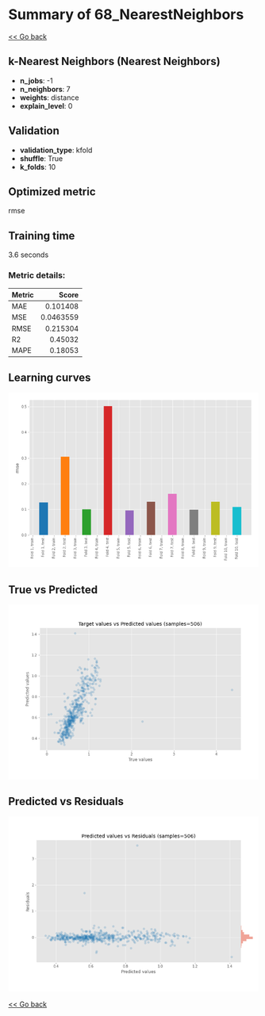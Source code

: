 # Summary of 68_NearestNeighbors

[<< Go back](../README.md)


## k-Nearest Neighbors (Nearest Neighbors)
- **n_jobs**: -1
- **n_neighbors**: 7
- **weights**: distance
- **explain_level**: 0

## Validation
 - **validation_type**: kfold
 - **shuffle**: True
 - **k_folds**: 10

## Optimized metric
rmse

## Training time

3.6 seconds

### Metric details:
| Metric   |     Score |
|:---------|----------:|
| MAE      | 0.101408  |
| MSE      | 0.0463559 |
| RMSE     | 0.215304  |
| R2       | 0.45032   |
| MAPE     | 0.18053   |



## Learning curves
![Learning curves](learning_curves.png)
## True vs Predicted

![True vs Predicted](true_vs_predicted.png)


## Predicted vs Residuals

![Predicted vs Residuals](predicted_vs_residuals.png)



[<< Go back](../README.md)
